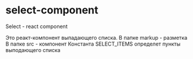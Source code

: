 # select-component
Select - react component

Это реакт-компонент выпадающего списка.
В папке markup - разметка
В папке src - компонент
Константа SELECT_ITEMS определет пункты выподающего списка
